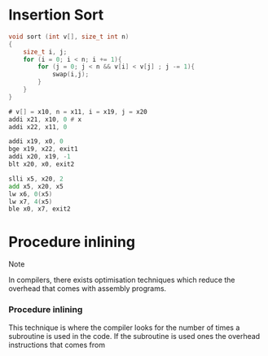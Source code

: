 # Insertion Sort
```cpp
void sort (int v[], size_t int n)
{
	size_t i, j;
	for (i = 0; i < n; i += 1){
		for (j = 0; j < n && v[i] < v[j] ; j -= 1){
			swap(i,j);
		}
	}
}
```

```asm
# v[] = x10, n = x11, i = x19, j = x20
addi x21, x10, 0 # x
addi x22, x11, 0

addi x19, x0, 0
bge x19, x22, exit1
addi x20, x19, -1
blt x20, x0, exit2

slli x5, x20, 2
add x5, x20, x5
lw x6, 0(x5)
lw x7, 4(x5)
ble x0, x7, exit2
```

# Procedure inlining
>[!Note]
>In compilers, there exists optimisation techniques which reduce the overhead that comes with assembly programs. 
>### Procedure inlining
>This technique is where the compiler looks for the number of times a subroutine is used in the code. If the subroutine is used ones the overhead instructions that comes from 